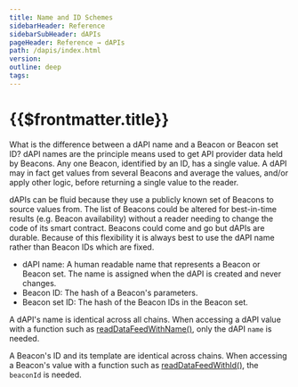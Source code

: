 ```yaml
---
title: Name and ID Schemes
sidebarHeader: Reference
sidebarSubHeader: dAPIs
pageHeader: Reference → dAPIs
path: /dapis/index.html
version:
outline: deep
tags:
---
```


<VersionWarning/>

<PageHeader/>

# {{$frontmatter.title}}

What is the difference between a dAPI name and a Beacon or Beacon set ID? dAPI
names are the principle means used to get API provider data held by Beacons. Any
one Beacon, identified by an ID, has a single value. A dAPI may in fact get
values from several Beacons and average the values, and/or apply other logic,
before returning a single value to the reader.

dAPIs can be fluid because they use a publicly known set of Beacons to source
values from. The list of Beacons could be altered for best-in-time results (e.g.
Beacon availability) without a reader needing to change the code of its smart
contract. Beacons could come and go but dAPIs are durable. Because of this
flexibility it is always best to use the dAPI name rather than Beacon IDs which
are fixed.

- dAPI name: A human readable name that represents a Beacon or Beacon set. The
  name is assigned when the dAPI is created and never changes.
- Beacon ID: The hash of a Beacon's parameters.
- Beacon set ID: The hash of the Beacon IDs in the Beacon set.

A dAPI's name is identical across all chains. When accessing a dAPI value with a
function such as
[readDataFeedWithName()](../developers/read-data-feed-with-dapi-name.md), only
the dAPI `name` is needed.

A Beacon's ID and its template are identical across chains. When accessing a
Beacon's value with a function such as
[readDataFeedWithId()](../developers/read-data-feed-with-id.md), the `beaconId`
is needed.
